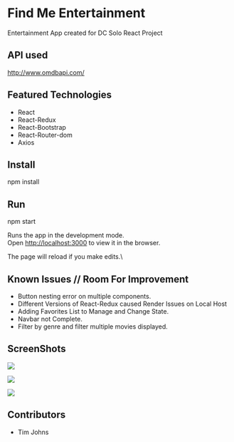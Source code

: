 # Find Me Entertainment
Entertainment App created for DC Solo React Project


## API used

  http://www.omdbapi.com/
  
## Featured Technologies

  - React
  - React-Redux
  - React-Bootstrap
  - React-Router-dom
  - Axios
  

## Install

  npm install

## Run

  npm start

Runs the app in the development mode.\
Open [http://localhost:3000](http://localhost:3000) to view it in the browser.

The page will reload if you make edits.\

## Known Issues // Room For Improvement

  - Button nesting error on multiple components.
  - Different Versions of React-Redux caused Render Issues on Local Host
  - Adding Favorites List to Manage and Change State.
  - Navbar not Complete.
  - Filter by genre and filter multiple movies displayed.

## ScreenShots
![](Images.filename%20ScreenshotMainPage.png)

![](Images.filename%20ScreenshotMainPage.png)

![](Images.filename%20ScreenshotSearchResult.png)



## Contributors

- Tim Johns 


